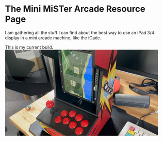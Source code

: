 # The **Mini MiSTer Arcade** Resource Page
I am gathering all the stuff I can find about the best way to use an iPad 3/4 display in a mini arcade machine, like the iCade.

This is my current build.
![](pics/mister.jpeg)